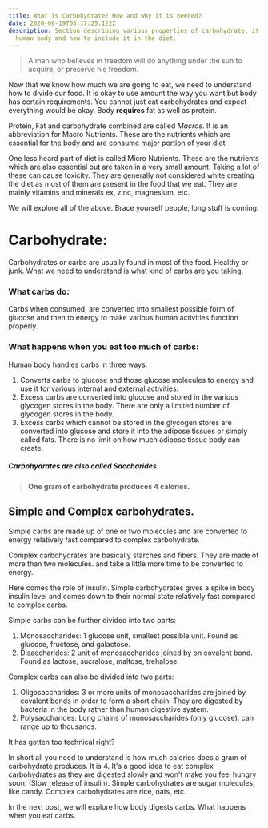 ```yaml
---
title: What is Carbohydrate? How and why it is needed?
date: 2020-06-19T05:17:25.122Z
description: Section describing various properties of carbohydrate, it's role in
  human body and how to include it in the diet.
---
```

> A man who believes in freedom will do anything under the sun to acquire, or preserve his freedom. 

Now that we know how much we are going to eat, we need to understand how to divide our food. It is okay to use amount the way you want but body has certain requirements. You cannot just eat carbohydrates and expect everything would be okay. Body **requires** fat as well as protein. 

Protein, Fat and carbohydrate combined are called *Macros*. It is an abbreviation for Macro Nutrients. These are the nutrients which are essential for the body and are consume major portion of your diet.

One less heard part of diet is called Micro Nutrients. These are the nutrients which are also essential but are taken in a very small amount. Taking a lot of these can cause toxicity. They are generally not considered white creating the diet as most of them are present in the food that we eat. They are mainly vitamins and minerals ex, zinc, magnesium, etc.

We will explore all of the above. Brace yourself people, long stuff is coming.

# **Carbohydrate:**

Carbohydrates or carbs are usually found in most of the food. Healthy or junk. What we need to understand is what kind of carbs are you taking.

### What carbs do:

Carbs when consumed, are converted into smallest possible form of glucose and then to energy to make various human activities function properly.

### **What happens when you eat too much of carbs:**

Human body handles carbs in three ways:

1. Converts carbs to glucose and those glucose molecules to energy and use it for various internal and external activities.
2. Excess carbs are converted into glucose and stored in the various glycogen stores in the body. There are only a limited number of glycogen stores in the body.
3. Excess carbs which cannot be stored in the glycogen stores are converted into glucose and store it into the adipose tissues or simply called fats. There is no limit on how much adipose tissue body can create.

##### Carbohydrates are also called Saccharides.

> **One gram of carbohydrate produces 4 calories.** 

## Simple and Complex carbohydrates.

Simple carbs are made up of one or two molecules and are converted to energy relatively fast compared to complex carbohydrate.

Complex carbohydrates are basically starches and fibers. They are made of more than two molecules. and take a little more time to be converted to energy.

Here comes the role of insulin. Simple carbohydrates gives a spike in body insulin level and comes down to their normal state relatively fast compared to complex carbs.

Simple carbs can be further divided into two parts:

1. Monosaccharides: 1 glucose unit, smallest possible unit. Found as glucose, fructose, and galactose.
2. Disaccharides: 2 unit of monosaccharides joined by on covalent bond. Found as lactose, sucralose, maltose, trehalose.

Complex carbs can also be divided into two parts:

1. Oligosaccharides: 3 or more units of monosaccharides are joined by covalent bonds in order to form a short chain. They are digested by bacteria in the body rather than human digestive system.
2. Polysaccharides: Long chains of monosaccharides (only glucose). can range up to thousands.

It has gotten too technical right?

In short all you need to understand is how much calories does a gram of carbohydrate produces. It is 4. It's a good idea to eat complex carbohydrates as they are digested slowly and won't make you feel hungry soon. (Slow release of insulin). Simple carbohydrates are sugar molecules, like candy. Complex carbohydrates are rice, oats, etc.

In the next post, we will explore how body digests carbs. What happens when you eat carbs.